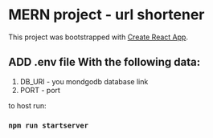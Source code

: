 # MERN project - url shortener

This project was bootstrapped with [Create React App](https://github.com/facebook/create-react-app).

## ADD .env file With the following data:
1. DB_URI - you mondgodb database link
2. PORT - port

to host run:

### `npm run startserver`



